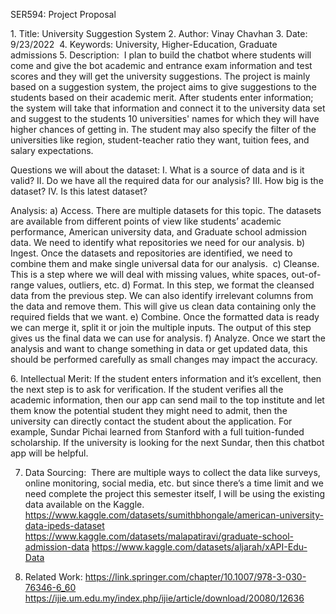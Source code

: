 SER594: Project Proposal

1. Title: University Suggestion System
2. Author: Vinay Chavhan
3. Date: 9/23/2022 
4. Keywords: University, Higher-Education, Graduate admissions 
5. Description: 
I plan to build the chatbot where students will come and give the bot academic and entrance exam information and test scores and they will get the university suggestions. The project is mainly based on a suggestion system, the project aims to give suggestions to the students based on their academic merit. After students enter information; the system will take that information and connect it to the university data set and suggest to the students 10 universities' names for which they will have higher chances of getting in. The student may also specify the filter of the universities like region, student-teacher ratio they want, tuition fees, and salary expectations. 

Questions we will about the dataset:
I. What is a source of data and is it valid?
II. Do we have all the required data for our analysis?
III. How big is the dataset?
IV. Is this latest dataset?

Analysis:
a) Access.
There are multiple datasets for this topic. The datasets are available from different points of view like students’ academic performance, American university data, and Graduate school admission data. We need to identify what repositories we need for our analysis.
b) Ingest.
Once the datasets and repositories are identified, we need to combine them and make single universal data for our analysis. 
c) Cleanse.
This is a step where we will deal with missing values, white spaces, out-of-range values, outliers, etc.
d) Format.
In this step, we format the cleansed data from the previous step. We can also identify irrelevant columns from the data and remove them. This will give us clean data containing only the required fields that we want.
e) Combine.
Once the formatted data is ready we can merge it, split it or join the multiple inputs. The output of this step gives us the final data we can use for analysis.
f) Analyze.
Once we start the analysis and want to change something in data or get updated data, this should be performed carefully as small changes may impact the accuracy.

6. Intellectual Merit: 
If the student enters information and it’s excellent, then the next step is to ask for verification. If the student verifies all the academic information, then our app can send mail to the top institute and let them know the potential student they might need to admit, then the university can directly contact the student about the application. For example, Sundar Pichai learned from Stanford with a full tuition-funded scholarship. If the university is looking for the next Sundar, then this chatbot app will be helpful.

7. Data Sourcing: 
There are multiple ways to collect the data like surveys, online monitoring, social media, etc. but since there’s a time limit and we need complete the project this semester itself, I will be using the existing data available on the Kaggle.
https://www.kaggle.com/datasets/sumithbhongale/american-university-data-ipeds-dataset
https://www.kaggle.com/datasets/malapatiravi/graduate-school-admission-data
https://www.kaggle.com/datasets/aljarah/xAPI-Edu-Data

8. Related Work:
https://link.springer.com/chapter/10.1007/978-3-030-76346-6_60
https://ijie.um.edu.my/index.php/ijie/article/download/20080/12636

